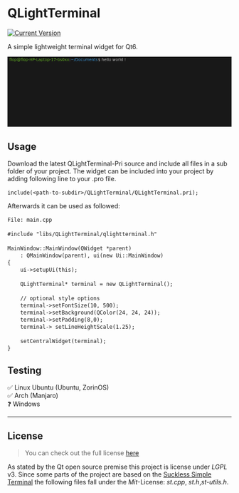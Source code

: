 # QLightTerminal

[![Current Version](https://img.shields.io/badge/version-1.2.0-green.svg)](https://github.com/ChargeIn/QLightTerm)

A simple lightweight terminal widget for Qt6.

![Terminal Preview](https://github.com/ChargeIn/QLightTerm/blob/master/example/demo.png)

## Usage

Download the latest QLightTerminal-Pri source and include all files in a sub folder of your project. The widget can be
included into your project by adding following line to your .pro file.

```
include(<path-to-subdir>/QLightTerminal/QLightTerminal.pri);
```

Afterwards it can be used as followed:

```
File: main.cpp

#include "libs/QLightTerminal/qlightterminal.h"

MainWindow::MainWindow(QWidget *parent)
    : QMainWindow(parent), ui(new Ui::MainWindow)
{
    ui->setupUi(this);

    QLightTerminal* terminal = new QLightTerminal();
    
    // optional style options
    terminal->setFontSize(10, 500);
    terminal->setBackground(QColor(24, 24, 24));
    terminal->setPadding(8,0);
    terminal-> setLineHeightScale(1.25);
    
    setCentralWidget(terminal);
}
```

## Testing

&#9989; Linux Ubuntu (Ubuntu, ZorinOS)\
&#9989; Arch (Manjaro)\
❓ Windows

---

## License

> You can check out the full license [here](https://github.com/ChargeIn/QLightTerm/blob/master/LICENSE)

As stated by the Qt open source premise this project is license under *LGPL* v3. Since some parts of the project are
based on the [Suckless Simple Terminal](https://st.suckless.org/)
the following files fall under the *Mit*-License: *st.cpp*, *st.h*,*st-utils.h*.
